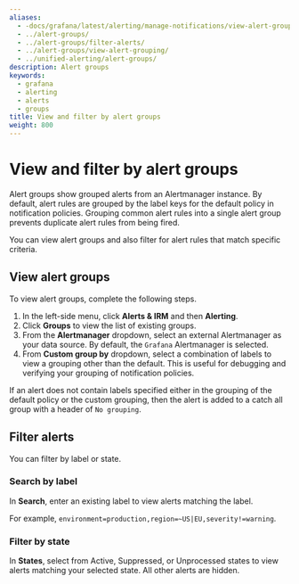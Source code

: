 ```yaml
---
aliases:
  - -docs/grafana/latest/alerting/manage-notifications/view-alert-groups/
  - ../alert-groups/
  - ../alert-groups/filter-alerts/
  - ../alert-groups/view-alert-grouping/
  - ../unified-alerting/alert-groups/
description: Alert groups
keywords:
  - grafana
  - alerting
  - alerts
  - groups
title: View and filter by alert groups
weight: 800
---
```


# View and filter by alert groups

Alert groups show grouped alerts from an Alertmanager instance. By default, alert rules are grouped by the label keys for the default policy in notification policies. Grouping common alert rules into a single alert group prevents duplicate alert rules from being fired.

You can view alert groups and also filter for alert rules that match specific criteria.

## View alert groups

To view alert groups, complete the following steps.

1. In the left-side menu, click **Alerts & IRM** and then **Alerting**.
1. Click **Groups** to view the list of existing groups.
1. From the **Alertmanager** dropdown, select an external Alertmanager as your data source. By default, the `Grafana` Alertmanager is selected.
1. From **Custom group by** dropdown, select a combination of labels to view a grouping other than the default. This is useful for debugging and verifying your grouping of notification policies.

If an alert does not contain labels specified either in the grouping of the default policy or the custom grouping, then the alert is added to a catch all group with a header of `No grouping`.

## Filter alerts

You can filter by label or state.

### Search by label

In **Search**, enter an existing label to view alerts matching the label.

For example, `environment=production,region=~US|EU,severity!=warning`.

### Filter by state

In **States**, select from Active, Suppressed, or Unprocessed states to view alerts matching your selected state. All other alerts are hidden.
